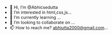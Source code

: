 - 👋 Hi, I’m @Abhicsedutta
- 👀 I’m interested in html,css,js...
- 🌱 I’m currently learning ...
- 💞️ I’m looking to collaborate on ...
- 📫 How to reach me? abhiutta2000@gmail.com...

<!---
Abhicsedutta/Abhicsedutta is a ✨ special ✨ repository because its `README.md` (this file) appears on your GitHub profile.
You can click the Preview link to take a look at your changes.
--->
